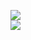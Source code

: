 [![](https://img.shields.io/badge/Made%20With-Github%20Spray-lightgrey.svg?style=for-the-badge&logo=github)](https://github.com/Annihil/github-spray#13527)  
[![](https://i.imgur.com/2DrTn0Z.gif)](https://github.com/Annihil/github-spray)